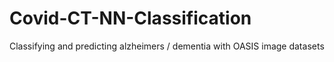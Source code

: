 # Covid-CT-NN-Classification
Classifying and predicting alzheimers / dementia with OASIS image datasets 
